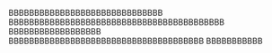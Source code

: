 BBBBBBBBBBBBBBBBBBBBBBBBBBBBBB
BBBBBBBBBBBBBBBBBBBBBBBBBBBBBBBBBBBBBBBBBB
BBBBBBBBBBBBBBBBBB
BBBBBBBBBBBBBBBBBBBBBBBBBBBBBBBBBBBBBB
BBBBBBBBBBB